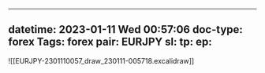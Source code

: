 
---
datetime: 2023-01-11 Wed 00:57:06
doc-type: forex
Tags: forex
pair: EURJPY
sl:
tp:
ep:
---

![[EURJPY-2301110057_draw_230111-005718.excalidraw]]
